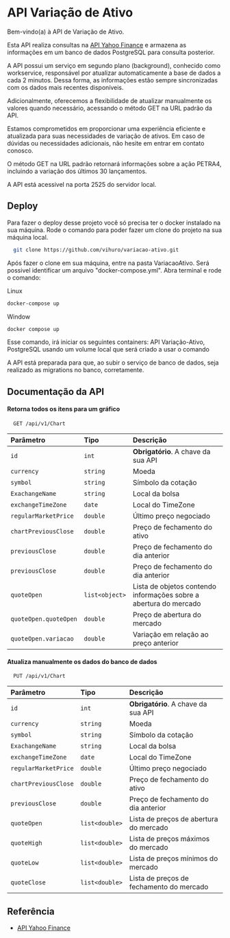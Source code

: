 
# API Variação de Ativo

Bem-vindo(a) à API de Variação de Ativo.

Esta API realiza consultas na [API Yahoo Finance](https://query2.finance.yahoo.com/v8/finance/chart/PETR4.SA) e armazena as informações em um banco de dados PostgreSQL para consulta posterior.

A API possui um serviço em segundo plano (background), conhecido como workservice, responsável por atualizar automaticamente a base de dados a cada 2 minutos. Dessa forma, as informações estão sempre sincronizadas com os dados mais recentes disponíveis.

Adicionalmente, oferecemos a flexibilidade de atualizar manualmente os valores quando necessário, acessando o método GET na URL padrão da API.

Estamos comprometidos em proporcionar uma experiência eficiente e atualizada para suas necessidades de variação de ativos. Em caso de dúvidas ou necessidades adicionais, não hesite em entrar em contato conosco.

O método GET na URL padrão retornará informações sobre a ação PETRA4, incluindo a variação dos últimos 30 lançamentos.

A API está acessivel na porta 2525 do servidor local. 


## Deploy

Para fazer o deploy desse projeto você só precisa ter o docker instalado na sua máquina.
Rode o comando para poder fazer um clone do projeto na sua máquina local.

```bash
  git clone https://github.com/vihuro/variacao-ativo.git
```


Após fazer o clone em sua máquina, entre na pasta VariacaoAtivo. Será possivel identificar um arquivo "docker-compose.yml". Abra terminal e rode o comando:

Linux
```bash
docker-compose up 
```
Window
```bash
docker compose up
```
Esse comando, irá iniciar os seguintes containers: 
API Variação-Ativo,
PostgreSQL usando um volume local que será criado a usar o comando

A API está preparada para que, ao subir o serviço de banco de dados, seja realizado as migrations no banco, corretamente.


## Documentação da API

#### Retorna todos os itens para um gráfico

```http
  GET /api/v1/Chart
```

| Parâmetro   | Tipo       | Descrição                           |
| :---------- | :--------- | :---------------------------------- |
| `id` | `int` | **Obrigatório**. A chave da sua API |
|`currency`|`string`|Moeda|
|`symbol`|`string`|Símbolo da cotação|
|`ExachangeName`|`string`|Local da bolsa|
|`exchangeTimeZone`|`date`|Local do TimeZone|
|`regularMarketPrice`|`double `|Último preço negociado|
|`chartPreviousClose`|`double `|Preço de fechamento do ativo|
|`previousClose`|`double `|Preço de fechamento do dia anterior|
|`previousClose`|`double `|Preço de fechamento do dia anterior|
| `quoteOpen`         | `list<object>`  | Lista de objetos contendo informações sobre a abertura do mercado |
| `quoteOpen.quoteOpen` | `double`      | Preço de abertura do mercado          |
| `quoteOpen.variacao` | `double`       | Variação em relação ao preço anterior |

#### Atualiza manualmente os dados do banco de dados

```http
  PUT /api/v1/Chart
```

| Parâmetro   | Tipo       | Descrição                           |
| :---------- | :--------- | :---------------------------------- |
| `id` | `int` | **Obrigatório**. A chave da sua API |
|`currency`|`string`|Moeda|
|`symbol`|`string`|Símbolo da cotação|
|`ExachangeName`|`string`|Local da bolsa|
|`exchangeTimeZone`|`date`|Local do TimeZone|
|`regularMarketPrice`|`double `|Último preço negociado|
|`chartPreviousClose`|`double `|Preço de fechamento do ativo|
|`previousClose`|`double `|Preço de fechamento do dia anterior|
| `quoteOpen`         | `list<double>`  | Lista de preços de abertura do mercado |
| `quoteHigh`         | `list<double>`  | Lista de preços máximos do mercado |
| `quoteLow`         | `list<double>`  | Lista de preços mínimos do mercado |
| `quoteClose`         | `list<double>`  | Lista de preços de fechamento do mercado |

## Referência

 - [API Yahoo Finance](https://query2.finance.yahoo.com/v8/finance/chart/PETR4.SA)

